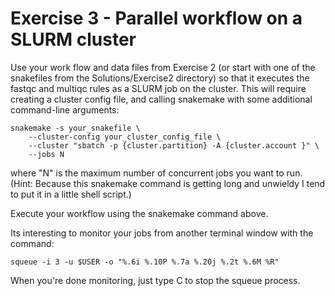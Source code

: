 # Exercise 3 - Parallel workflow on a SLURM cluster

Use your work flow and data files from Exercise 2 (or start with one of 
the snakefiles from the Solutions/Exercise2 directory) so that it executes 
the fastqc and multiqc rules as a SLURM job on the cluster. This will require
creating a cluster config file, and calling snakemake with some additional
command-line arguments:
```
snakemake -s your_snakefile \
	--cluster-config your_cluster_config_file \
	--cluster "sbatch -p {cluster.partition} -A {cluster.account }" \
	--jobs N
```
where "N" is the maximum number of concurrent jobs you want to run.
(Hint: Because this snakemake command is getting long and unwieldy I tend to
put it in a little shell script.)

Execute your workflow using the snakemake command above.

Its interesting to monitor your jobs from another terminal window with 
the command:

`squeue -i 3 -u $USER -o "%.6i %.10P %.7a %.20j %.2t %.6M %R"`

When you're done monitoring, just type <control>C to stop the squeue process.
